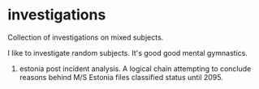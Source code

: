 # investigations
Collection of investigations on mixed subjects.

I like to investigate random subjects. It's good good mental gymnastics. 

1. estonia post incident analysis. A logical chain attempting to conclude reasons behind M/S Estonia files classified status until 2095.
